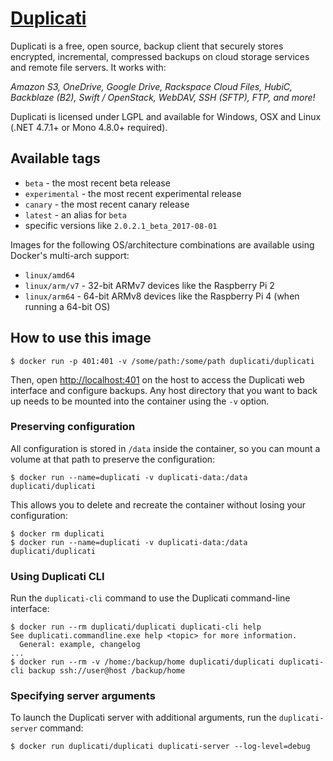 # [Duplicati](https://www.duplicati.com)
Duplicati is a free, open source, backup client that securely stores encrypted, incremental, compressed backups on cloud storage services and remote file servers. It works with:

*Amazon S3, OneDrive, Google Drive, Rackspace Cloud Files, HubiC, Backblaze (B2), Swift / OpenStack, WebDAV, SSH (SFTP), FTP, and more!*

Duplicati is licensed under LGPL and available for Windows, OSX and Linux (.NET 4.7.1+ or Mono 4.8.0+ required).

## Available tags

  * `beta` - the most recent beta release
  * `experimental` - the most recent experimental release
  * `canary` - the most recent canary release
  * `latest` - an alias for `beta`
  * specific versions like `2.0.2.1_beta_2017-08-01`

Images for the following OS/architecture combinations are available using Docker's multi-arch support:

  * `linux/amd64`
  * `linux/arm/v7` - 32-bit ARMv7 devices like the Raspberry Pi 2
  * `linux/arm64` - 64-bit ARMv8 devices like the Raspberry Pi 4 (when running a 64-bit OS)

## How to use this image

```console
$ docker run -p 401:401 -v /some/path:/some/path duplicati/duplicati
```

Then, open [http://localhost:401](http://localhost:401) on the host to access the Duplicati web interface and configure backups. Any host directory that you want to back up needs to be mounted into the container using the `-v` option.

### Preserving configuration

All configuration is stored in `/data` inside the container, so you can mount a volume at that path to preserve the configuration:

```console
$ docker run --name=duplicati -v duplicati-data:/data duplicati/duplicati
```

This allows you to delete and recreate the container without losing your configuration:

```console
$ docker rm duplicati
$ docker run --name=duplicati -v duplicati-data:/data duplicati/duplicati
```

### Using Duplicati CLI

Run the `duplicati-cli` command to use the Duplicati command-line interface:

```console
$ docker run --rm duplicati/duplicati duplicati-cli help
See duplicati.commandline.exe help <topic> for more information.
  General: example, changelog
...
$ docker run --rm -v /home:/backup/home duplicati/duplicati duplicati-cli backup ssh://user@host /backup/home
```

### Specifying server arguments

To launch the Duplicati server with additional arguments, run the `duplicati-server` command:

```console
$ docker run duplicati/duplicati duplicati-server --log-level=debug
```
